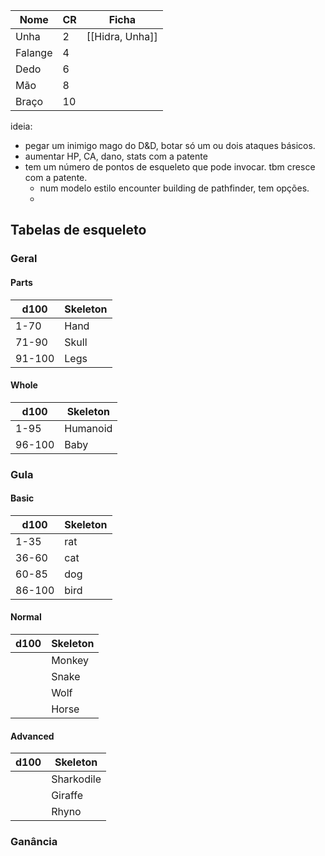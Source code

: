 | Nome    | CR  | Ficha           |
| ------- | --- | --------------- |
| Unha    | 2   | [[Hidra, Unha]] | 
| Falange | 4   |                 |
| Dedo    | 6   |                 |
| Mão     | 8   |                 |
| Braço   | 10  |                 |



ideia:
- pegar um inimigo mago do D&D, botar só um ou dois ataques básicos.
- aumentar HP, CA, dano, stats com a patente
- tem um número de pontos de esqueleto que pode invocar. tbm cresce com a patente.
	- num modelo estilo encounter building de pathfinder, tem opções.
	- 


## Tabelas de esqueleto

### Geral
#### Parts
| d100   | Skeleton |
| ------ | -------- |
| 1-70   | Hand     |
| 71-90  | Skull    |
| 91-100 | Legs     |

#### Whole
| d100   | Skeleton |
| ------ | -------- |
| 1-95   | Humanoid |
| 96-100 | Baby     |

### Gula
#### Basic
| d100   | Skeleton |
| ------ | -------- |
| 1-35   | rat      |
| 36-60  | cat      |
| 60-85  | dog      |
| 86-100 | bird     |

#### Normal
| d100 | Skeleton |
| ---- | -------- |
|      | Monkey   |
|      | Snake    |
|      | Wolf     |
|      | Horse    |

#### Advanced
| d100 | Skeleton   |
| ---- | ---------- |
|      | Sharkodile |
|      | Giraffe    |
|      | Rhyno      |

### Ganância
